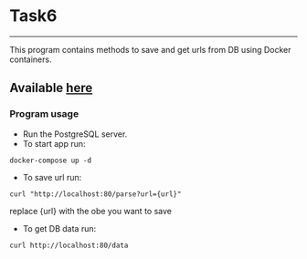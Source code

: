 # Task6
___
This program contains methods to save and get urls from DB using Docker containers.

## Available [here](https://link-url-here.org)

### Program usage
* Run the PostgreSQL server.
* To start app run:
``` commandline
docker-compose up -d
```
* To save url run:
```commandline
curl "http://localhost:80/parse?url={url}"
```
replace {url} with the obe you want to save
* To get DB data run:
```commandline
curl http://localhost:80/data
```